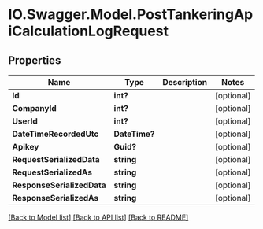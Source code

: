 # IO.Swagger.Model.PostTankeringApiCalculationLogRequest
## Properties

Name | Type | Description | Notes
------------ | ------------- | ------------- | -------------
**Id** | **int?** |  | [optional] 
**CompanyId** | **int?** |  | [optional] 
**UserId** | **int?** |  | [optional] 
**DateTimeRecordedUtc** | **DateTime?** |  | [optional] 
**Apikey** | **Guid?** |  | [optional] 
**RequestSerializedData** | **string** |  | [optional] 
**RequestSerializedAs** | **string** |  | [optional] 
**ResponseSerializedData** | **string** |  | [optional] 
**ResponseSerializedAs** | **string** |  | [optional] 

[[Back to Model list]](../README.md#documentation-for-models) [[Back to API list]](../README.md#documentation-for-api-endpoints) [[Back to README]](../README.md)

